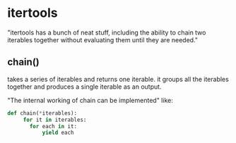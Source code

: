 # itertools
"itertools has a bunch of neat stuff, including the ability to chain two iterables together without evaluating them until they are needed."

## chain()
takes a series of iterables and returns one iterable. it groups all the iterables together and produces a single iterable as an output.

"The internal working of chain can be implemented" like:
```python
def chain(*iterables):
     for it in iterables:
       for each in it:
           yield each
```
